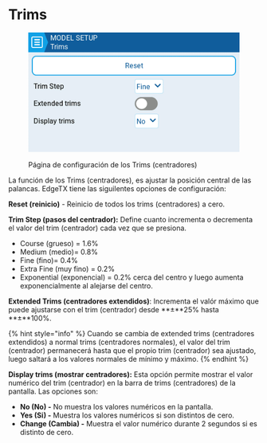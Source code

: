 # Trims

<figure><img src="../../../../.gitbook/assets/trims.png" alt=""><figcaption><p>Página de configuración de los Trims (centradores)</p></figcaption></figure>

La función de los Trims (centradores), es ajustar la posición central de las palancas. EdgeTX tiene las siguilentes opciones de configuración:

**Reset (reinicio)** - Reinicio de todos los trims (centradores) a cero.

**Trim Step (pasos del centrador):** Define cuanto incrementa o decrementa el valor del trim (centrador) cada vez que se presiona.&#x20;

* Course (grueso) = 1.6%
* Medium (medio)= 0.8%
* Fine (fino)= 0.4%
* Extra Fine (muy fino) = 0.2%
* Exponential (exponencial) = 0.2% cerca del centro y luego aumenta exponencialmente al alejarse del centro.

**Extended Trims (centradores extendidos)**: Incrementa el valór máximo que puede ajustarse con el trim (centrador) desde **±**25% hasta **±**100%.

{% hint style="info" %}
Cuando se cambia de extended trims (centradores extendidos) a normal trims (centradores normales), el valor del trim (centrador) permanecerá hasta que el propio trim (centrador) sea ajustado, luego saltará a los valores normales de mínimo y máximo.
{% endhint %}

**Display trims (mostrar centradores):** Esta opción permite mostrar el valor numérico del trim (centrador) en la barra de trims (centradores) de la pantalla. Las opciones son:

* **No (No) -** No muestra los valores numéricos en la pantalla.
* **Yes (Si) -** Muestra los valores numéricos si son distintos de cero.
* **Change (Cambia) -** Muestra el valor numérico durante 2 segundos si es distinto de cero.
